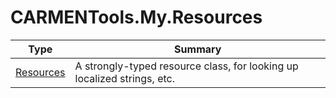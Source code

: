 ﻿
# CARMENTools.My.Resources

|Type|Summary|
|----|-------|
|[Resources](./Resources.md)|A strongly-typed resource class, for looking up localized strings, etc.|

